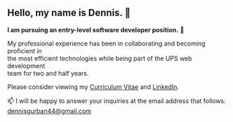 ## Hello, my name is Dennis. 👋

**I am pursuing an entry-level software developer position.** 🚀

My professional experience has been in collaborating and becoming proficient in<br>
the most efficient technologies while being part of the UPS web development<br>
team for two and half years.

Please consider viewing my <a href='https://www.linkedin.com/in/dennis-gurban/'>Curriculum Vitae</a> and <a href='https://www.linkedin.com/in/dennis-gurban/'>LinkedIn</a>.

📫 I will be happy to answer your inquiries at the email address that follows:<br>
   dennisgurban44@gmail.com
<!--
**gurbanoglu/gurbanoglu** is a ✨ _special_ ✨ repository because its `README.md` (this file) appears on your GitHub profile.

Here are some ideas to get you started:

- 🔭 I’m currently working on b
- 📫 How to reach me: dennisgurban44@gmail.com
-->
